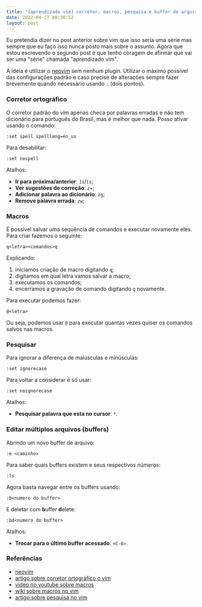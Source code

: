 ```yaml
---
title: "[aprendizado vim] corretor, macros, pesquisa e buffer de arquivo"
date: 2022-04-27 00:30:52
layout: post
---
```


Eu pretendia dizer no post anterior sobre vim que isso seria uma série
mas sempre que eu faço isso nunca posto mais sobre o assunto. Agora que 
estou escrevendo o segundo post é que tenho coragem de afirmar que vai ser 
uma "série" chamada "aprendizado vim".

A ideia é utilizar o [neovim] sem nenhum plugin. Utilizar o máximo possível
das configurações padrão e caso precise de alterações sempre fazer
brevemente quando necessário usando `:` (dois pontos).

### Corretor ortográfico

O corretor padrão do vim apenas checa por palavras erradas e não tem dicionário 
para português do Brasil, mas é melhor que nada. Posso ativar usando o comando:

```
:set spell spelllang=en_us
```

Para desabilitar:

```
:set nospell
```

Atalhos:

- **Ir para próxima/anterior**: `]s`/`[s`;
- **Ver sugestões de correção**: `z=`;
- **Adicionar palavra ao dicionário**: `zg`;
- **Remove palavra errada**: `zw`;

### Macros

É possível salvar uma sequência de comandos e executar novamente eles.
Para criar fazemos o seguinte:

```
q<letra><comandos>q
```

Explicando: 

1. iniciamos criação de macro digitando `q`;
2. digitamos em qual letra vamos salvar a macro;
3. executamos os comandos;
4. encerramos a gravação de comando digitando `q` novamente.

Para executar podemos fazer:

```
@<letra>
```

Ou seja, podemos usar `@` para executar quantas vezes quiser os comandos salvos
nas macros.

### Pesquisar

Para ignorar a diferença de maiúsculas e minúsculas:

```
:set ignorecase
```

Para voltar a considerar é só usar:

```
:set noignorecase
```

Atalhos:

- **Pesquisar palavra que esta no cursor**: `*`.

### Editar múltiplos arquivos (buffers)

Abrindo um novo buffer de arquivo:

```
:e <caminho>
```

Para saber quais buffers existem e seus respectivos números:

```
:ls
```

Agora basta navegar entre os buffers usando:

```
:b<numero do buffer>
```

E deletar com **b**uffer **d**elete:

```
:bd<numero do buffer>
```

Atalhos:

- **Trocar para o último buffer acessado**: `<C-6>`.

### Referências

+ [neovim]
+ [artigo sobre corretor ortográfico o vim]
+ [video no youtube sobre macros](https://www.youtube.com/watch?v=Hd33Q0ZjZuk)
+ [wiki sobre macros no vim](https://vim.fandom.com/wiki/Macros)
+ [artigo sobre pesquisa no vim](https://linuxize.com/post/vim-search/)

[neovim]: https://neovim.io/
[artigo sobre corretor ortográfico o vim]: https://www.linux.com/training-tutorials/using-spell-checking-vim/
